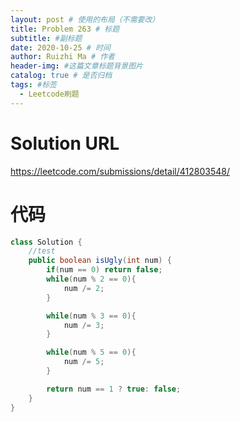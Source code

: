 ```yaml
---
layout: post # 使用的布局（不需要改）
title: Problem 263 # 标题
subtitle: #副标题
date: 2020-10-25 # 时间
author: Ruizhi Ma # 作者
header-img: #这篇文章标题背景图片
catalog: true # 是否归档
tags: #标签
  - Leetcode刷题
---
```


# Solution URL

https://leetcode.com/submissions/detail/412803548/

# 代码

```java
class Solution {
    //test
    public boolean isUgly(int num) {
        if(num == 0) return false;
        while(num % 2 == 0){
            num /= 2;
        }

        while(num % 3 == 0){
            num /= 3;
        }

        while(num % 5 == 0){
            num /= 5;
        }

        return num == 1 ? true: false;
    }
}
```
